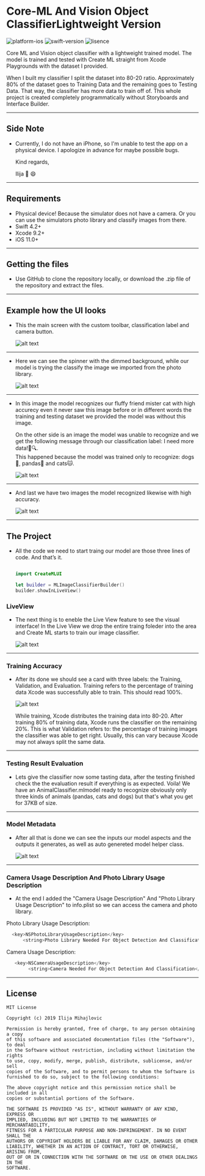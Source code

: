 # Core-ML And Vision Object ClassifierLightweight Version

![platform-ios](https://img.shields.io/badge/platform-ios-Blue.svg)
![swift-version](https://img.shields.io/badge/swift-4.2-Orange.svg)
![lisence](https://img.shields.io/badge/license-MIT-Lightgrey.svg)

Core ML and Vision object classifier with a lightweight trained model. The model is trained and tested with Create ML straight from Xcode Playgrounds with the dataset I provided.

When I built my classifier I split the dataset into 80-20 ratio. Approximately 80% of the dataset goes to Training Data and the remaining goes to Testing Data. That way, the classifier has more data to train off of. This whole project is created completely programmatically without Storyboards and Interface Builder.

___

## Side Note
* Currently, I do not have an iPhone, so I'm unable to test the app on a physical device. I apologize in advance for maybe possible bugs.

   Kind regards,

   Ilija 🖖 😄
___

## Requirements
- Physical device! Because the simulator does not have a camera. 
  Or you can use the simulators photo library and classify images from there.
- Swift 4.2+
- Xcode 9.2+
- iOS 11.0+
___

## Getting the files

* Use GitHub to clone the repository locally, or download the .zip file of the repository and extract the files.
___

## Example how the UI looks

* This the main screen with the custom toolbar, classification label and camera button.

   ![alt text](https://github.com/IlijaMihajlovic/Core-ML-And-Vision-Object-Classifier-Lightweight-Version/blob/master/Images/startScreen.png)
___

* Here we can see the spinner with the dimmed background, while our model is trying the classify the image we imported from the photo library.

   ![alt text](https://github.com/IlijaMihajlovic/Core-ML-And-Vision-Object-Classifier-Lightweight-Version/blob/master/Images/spinner.png)
   
___   
   
* In this image the model recognizes our fluffy friend mister cat with high accurecy even it never saw this image before or in different words the training and testing dataset we provided the model was without this image.

   On the other side is an image the model was unable to recognize and we get the following message through
our classification label: I need more data!😬🔍.   
This happened because the model was trained only to recognize: dogs🐶, pandas🐼 and cats🐱.

   ![alt text](https://github.com/IlijaMihajlovic/Core-ML-And-Vision-Object-Classifier-Lightweight-Version/blob/master/Images/catAndFlowers.png)
___

* And last we have two images the model recognized likewise with high accuracy.

   ![alt text](https://github.com/IlijaMihajlovic/Core-ML-And-Vision-Object-Classifier-Lightweight-Version/blob/master/Images/pandaAndDog.png)
___

## The Project

* All the code we need to start traing our model are those three lines of code. And that’s it.

    ```swift

   import CreateMLUI
 
   let builder = MLImageClassifierBuilder()
   builder.showInLiveView()

   ```
   
### LiveView
* The next thing is to eneble the Live View feature to see the visual interface!
In the Live View we drop the entire traing foleder into the area and Create ML starts to train our image classifier.

   ![alt text](https://github.com/IlijaMihajlovic/Core-ML-And-Vison-Object-Classifier-Lightweight/blob/master/Images/LiveView.png)

___

### Training Accuracy

* After its done we should see a card with three labels: the Training, Validation, and Evaluation. Training refers to the percentage of training data Xcode was successfully able to train. This should read 100%. 

   ![alt text](https://github.com/IlijaMihajlovic/Core-ML-And-Vison-Object-Classifier-Lightweight/blob/master/Images/model%20accuracy%20after%20testing.png)
   
     While training, Xcode distributes the training data into 80-20. After training 80% of training data, Xcode runs the     classifier on the remaining 20%. This is what Validation refers to: the percentage of training images the classifier was   able to get right. Usually, this can vary because Xcode may not always split the same data.

___

### Testing Result Evaluation

* Lets give the classifier now some tasting data, after the testing finished check the the evaluation result if everything is as expected.
    Voila! We have an AnimalClassifier.mlmodel ready to recognize obviously only three kinds of animals (pandas, cats and dogs) but that's what you get for 37KB of size.

___

### Model Metadata

* After all that is done we can see the inputs our model aspects and the outputs it generates, as well as auto genereted model helper class.

   ![alt text](https://github.com/IlijaMihajlovic/Core-ML-And-Vison-Object-Classifier-Lightweight/blob/master/Images/Model%20Metadata.png)


___
### Camera Usage Description And Photo Library Usage Description  

* At the end I added the "Camera Usage Description" And "Photo Library Usage Description" to info.plist 
so we can access the camera and photo library.

Photo Library Usage Description:
```swift
  <key>NSPhotoLibraryUsageDescription</key>
      <string>Photo Library Needed For Object Detection And Classification</string>
```
Camera Usage Description:
```swift   
   <key>NSCameraUsageDescription</key>
        <string>Camera Needed For Object Detection And Classification</string>
```
___

## License
```
MIT License

Copyright (c) 2019 Ilija Mihajlovic

Permission is hereby granted, free of charge, to any person obtaining a copy
of this software and associated documentation files (the "Software"), to deal
in the Software without restriction, including without limitation the rights
to use, copy, modify, merge, publish, distribute, sublicense, and/or sell
copies of the Software, and to permit persons to whom the Software is
furnished to do so, subject to the following conditions:

The above copyright notice and this permission notice shall be included in all
copies or substantial portions of the Software.

THE SOFTWARE IS PROVIDED "AS IS", WITHOUT WARRANTY OF ANY KIND, EXPRESS OR
IMPLIED, INCLUDING BUT NOT LIMITED TO THE WARRANTIES OF MERCHANTABILITY,
FITNESS FOR A PARTICULAR PURPOSE AND NON-INFRINGEMENT. IN NO EVENT SHALL THE
AUTHORS OR COPYRIGHT HOLDERS BE LIABLE FOR ANY CLAIM, DAMAGES OR OTHER
LIABILITY, WHETHER IN AN ACTION OF CONTRACT, TORT OR OTHERWISE, ARISING FROM,
OUT OF OR IN CONNECTION WITH THE SOFTWARE OR THE USE OR OTHER DEALINGS IN THE
SOFTWARE.

```
